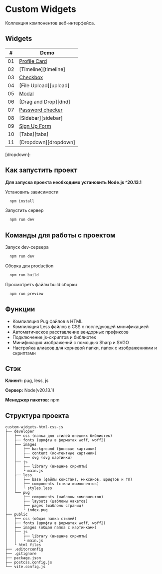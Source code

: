 
# Custom Widgets

Коллекция компонентов веб-интерфейса.

## Widgets

| #    | Demo                               |
| ---- | ---------------------------------- |
| 01   | [Profile Card][profile]            |
| 02   | [Timeline][timeline]               |
| 03   | [Checkbox][checkbox]               |
| 04   | [File Upload][upload]              |
| 05   | [Modal][modal]                     |
| 06   | [Drag and Drop][dnd]               |
| 07   | [Password checker][pwd-checker]    |
| 08   | [Sidebar][sidebar]                 |
| 09   | [Sign Up Form][form]               |
| 10   | [Tabs][tabs]                       |
| 11   | [Dropdown][dropdown]               |

[profile]: 
[timeline]: 
[checkbox]: 
[upload]: 
[modal]: 
[dnd]: 
[pwd-checker]: 
[sidebar]: 
[form]: 
[tabs]: 
[dropdown]: 

## Как запустить проект

**Для запуска проекта необходимо установить Node.js ^20.13.1**

Установить зависимости

```bash
  npm install
```

Запустить сервер

```bash
  npm run dev
```

## Команды для работы с проектом

Запуск dev-сервера

```bash
  npm run dev
```

Сборка для production

```bash
  npm run build
```
    
Просмотреть файлы build сборки

```bash
  npm run preview
```
## Функции

- Компиляция Pug файлов в HTML
- Компиляция Less файлов в CSS с последующей минификацией
- Автоматическое расставление вендорных префиксов
- Подключение js-скриптов и библиотек
- Минификация изображений с помощью Sharp и SVGO
- Настройка алиасов для корневой папки, папок с изображениями и скриптами


## Стэк

**Клиент:** pug, less, js

**Сервер:** Node(v20.13.1)

**Менеджер пакетов:** npm

## Структура проекта

``` plain
custom-widgets-html-css-js
├── developer
│   ├── css (папка для стилей внешних библиотек)
│   ├── fonts (шрифты в форматах woff, woff2)
│   ├── images
│   │   ├── background (фоновые картинки)
│   │   ├── content (контентные картинки)
│   │   └── svg (svg картинки)
│   ├── js
│   │   ├── library (внешние скрипты)
│   │   └ main.js
│   ├── less
│   │   ├── base (файлы констант, миксинов, шрифтов и тп)
│   │   ├── components (стили компонентов)
│   │   └ styles.less
│   └── pug
│       ├── components (шаблоны компонентов)
│       ├── layouts (шаблоны макетов)
│       ├── pages (шаблоны страниц)
│       └ index.pug
├── public
│   ├── css (общая папка стилей)
│   ├── fonts (шрифты в форматах woff, woff2)
│   ├── images (общая папка с картинками)
│   ├── js
│   │   ├── library (внешние скрипты)
│   │   └ main.js
│   └ html files
├── .editorconfig
├── .gitignore
├── package.json
├── postcss.config.js
└── vite.config.js
```
